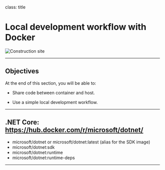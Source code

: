 class: title

# Local development workflow with Docker

  ![Construction site](images/title-local-development-workflow-with-docker.jpg)

---

## Objectives

  At the end of this section, you will be able to:

  * Share code between container and host.

  * Use a simple local development workflow.

---

  
## .NET Core: https://hub.docker.com/r/microsoft/dotnet/

- microsoft/dotnet or microsoft/dotnet:latest (alias for the SDK image)
- microsoft/dotnet:sdk
- microsoft/dotnet:runtime
- microsoft/dotnet:runtime-deps

---


